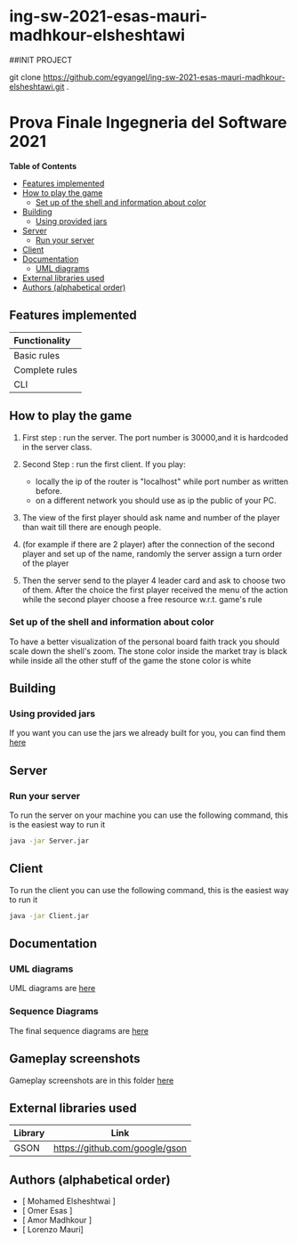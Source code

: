 # ing-sw-2021-esas-mauri-madhkour-elsheshtawi

##INIT PROJECT

git clone https://github.com/egyangel/ing-sw-2021-esas-mauri-madhkour-elsheshtawi.git .

# Prova Finale Ingegneria del Software 2021

**Table of Contents**

- [Features implemented](#features-implemented)
- [How to play the game](#how-to-play-the-game)
    - [Set up of the shell and information about color](#Set-up-of-the-shell-and-information-about-color)
- [Building](#building)
    - [Using provided jars](#using-provided-jars)
- [Server](#server)
    - [Run your server](#run-your-server)
- [Client](#client)    
- [Documentation](#documentation)  
    - [UML diagrams](#uml-diagrams)
- [External libraries used](#external-libraries-used)
- [Authors (alphabetical order)](#authors-alphabetical-order)

<!-- END doctoc generated TOC please keep comment here to allow auto update -->

## Features implemented
| Functionality |  
|:--------------------------------------|
| Basic rules                           | 
| Complete rules                        | 
| CLI                                   | 


## How to play the game

1) First step : run the server. The port number is 30000,and it is hardcoded in the server class.


2) Second Step : run the first client. If you play: 
                                                   
   - locally the ip of the router is "localhost" while port number as written before.
   - on a different network you should use as ip the public of your PC.
  

3) The view of the first player should ask name and number of the player than wait till there are enough people.    


4) (for example if there are 2 player) after the connection of the second player and set up of the name, randomly the server assign a turn order of the player


5) Then the server send to the player 4 leader card and ask to choose two of them. After the choice the first player received the menu of the action while the second player choose a free resource w.r.t. game's rule   

### Set up of the shell and information about color
To have a better visualization of the personal board faith track you should scale down the shell's zoom.
The stone color inside the market tray is black while inside all the other stuff of the game the stone color is white

## Building
### Using provided jars

If you want you can use the jars we already built for you, you can find them [here](/deliveries/final/Jar)


## Server

### Run your server
To run the server on your machine you can use the following command, this is the easiest way to run it
```bash
java -jar Server.jar
```

## Client
To run the client you can use the following command, this is the easiest way to run it
```bash
java -jar Client.jar
```

## Documentation

### UML diagrams
UML diagrams are [here](/deliveries/final/UML)

### Sequence Diagrams
The final sequence diagrams are [here](/deliveries/final/UML/sequenceDiagram)

## Gameplay screenshots
Gameplay screenshots are in this folder [here](/deliveries/final/screenShotOfTheGame)

## External libraries used

| Library | Link
| ----------| --------------------------------------- |
| GSON      | https://github.com/google/gson          |

## Authors (alphabetical order)
* [ Mohamed	Elsheshtwai ]
* [ Omer Esas ]
* [ Amor Madhkour ]
* [ Lorenzo	Mauri]


